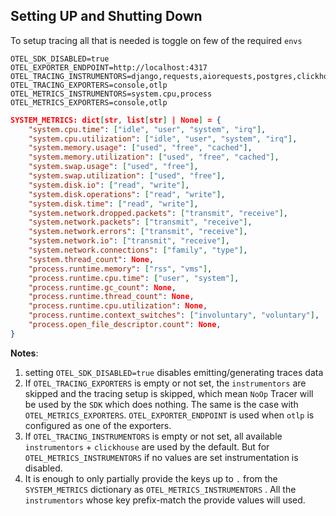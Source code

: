 ## Setting UP and Shutting Down

To setup tracing all that is needed is toggle on few of the required `envs`

```env
OTEL_SDK_DISABLED=true
OTEL_EXPORTER_ENDPOINT=http://localhost:4317
OTEL_TRACING_INSTRUMENTORS=django,requests,aiorequests,postgres,clickhouse,redis,kafka,celery
OTEL_TRACING_EXPORTERS=console,otlp
OTEL_METRICS_INSTRUMENTORS=system.cpu,process
OTEL_METRICS_EXPORTERS=console,otlp
```

```json
SYSTEM_METRICS: dict[str, list[str] | None] = {
    "system.cpu.time": ["idle", "user", "system", "irq"],
    "system.cpu.utilization": ["idle", "user", "system", "irq"],
    "system.memory.usage": ["used", "free", "cached"],
    "system.memory.utilization": ["used", "free", "cached"],
    "system.swap.usage": ["used", "free"],
    "system.swap.utilization": ["used", "free"],
    "system.disk.io": ["read", "write"],
    "system.disk.operations": ["read", "write"],
    "system.disk.time": ["read", "write"],
    "system.network.dropped.packets": ["transmit", "receive"],
    "system.network.packets": ["transmit", "receive"],
    "system.network.errors": ["transmit", "receive"],
    "system.network.io": ["transmit", "receive"],
    "system.network.connections": ["family", "type"],
    "system.thread_count": None,
    "process.runtime.memory": ["rss", "vms"],
    "process.runtime.cpu.time": ["user", "system"],
    "process.runtime.gc_count": None,
    "process.runtime.thread_count": None,
    "process.runtime.cpu.utilization": None,
    "process.runtime.context_switches": ["involuntary", "voluntary"],
    "process.open_file_descriptor.count": None,
}
```

**Notes**: 
1. setting `OTEL_SDK_DISABLED=true` disables emitting/generating traces data 
2. If `OTEL_TRACING_EXPORTERS` is empty or not set, the `instrumentors` are skipped and the tracing setup is skipped, which mean `NoOp` Tracer will be used by the `SDK` which does nothing. The same is the case with `OTEL_METRICS_EXPORTERS`. `OTEL_EXPORTER_ENDPOINT` is used  when `otlp` is configured as one of the exporters.
3. If `OTEL_TRACING_INSTRUMENTORS` is empty or not set, all available `instrumentors` + `clickhouse` are used by the default. But for `OTEL_METRICS_INSTRUMENTORS` if no values are set instrumentation is disabled.
4. It is enough to only partially provide the keys up to `.` from the `SYSTEM_METRICS` dictionary as `OTEL_METRICS_INSTRUMENTORS` . All the `instrumentors` whose key prefix-match the provide values will used.  